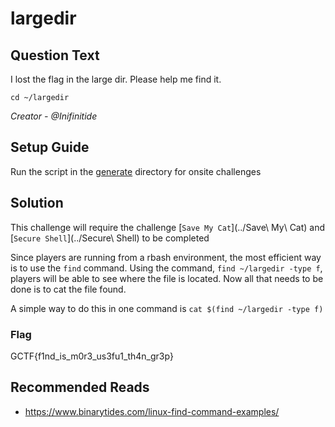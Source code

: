 # largedir

## Question Text
I lost the flag in the large dir. Please help me find it.

`cd ~/largedir`

*Creator - @Inifinitide*

## Setup Guide
Run the script in the [generate](../generate) directory for onsite challenges

## Solution
This challenge will require the challenge [`Save My Cat`](../Save\ My\ Cat) and [`Secure Shell`](../Secure\ Shell) to be completed

Since players are running from a rbash environment, the most efficient way is to use the `find` command.
Using the command, `find ~/largedir -type f`, players will be able to see where the file is located.
Now all that needs to be done is to cat the file found.

A simple way to do this in one command is `cat $(find ~/largedir -type f)`

### Flag
GCTF{f1nd_is_m0r3_us3fu1_th4n_gr3p}

## Recommended Reads
* https://www.binarytides.com/linux-find-command-examples/
